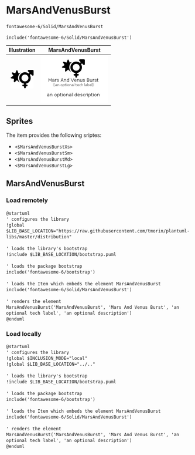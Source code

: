 # MarsAndVenusBurst


```text
fontawesome-6/Solid/MarsAndVenusBurst
```

```text
include('fontawesome-6/Solid/MarsAndVenusBurst')
```



| Illustration | MarsAndVenusBurst |
| :---: | :---: |
| ![illustration for Illustration](../../fontawesome-6/Solid/MarsAndVenusBurst.png) | ![illustration for MarsAndVenusBurst](../../fontawesome-6/Solid/MarsAndVenusBurst.Local.png) |



## Sprites
The item provides the following sriptes:

- `<$MarsAndVenusBurstXs>`
- `<$MarsAndVenusBurstSm>`
- `<$MarsAndVenusBurstMd>`
- `<$MarsAndVenusBurstLg>`





## MarsAndVenusBurst

### Load remotely
```plantuml
@startuml
' configures the library
!global $LIB_BASE_LOCATION="https://raw.githubusercontent.com/tmorin/plantuml-libs/master/distribution"

' loads the library's bootstrap
!include $LIB_BASE_LOCATION/bootstrap.puml

' loads the package bootstrap
include('fontawesome-6/bootstrap')

' loads the Item which embeds the element MarsAndVenusBurst
include('fontawesome-6/Solid/MarsAndVenusBurst')

' renders the element
MarsAndVenusBurst('MarsAndVenusBurst', 'Mars And Venus Burst', 'an optional tech label', 'an optional description')
@enduml
```

### Load locally
```plantuml
@startuml
' configures the library
!global $INCLUSION_MODE="local"
!global $LIB_BASE_LOCATION="../.."

' loads the library's bootstrap
!include $LIB_BASE_LOCATION/bootstrap.puml

' loads the package bootstrap
include('fontawesome-6/bootstrap')

' loads the Item which embeds the element MarsAndVenusBurst
include('fontawesome-6/Solid/MarsAndVenusBurst')

' renders the element
MarsAndVenusBurst('MarsAndVenusBurst', 'Mars And Venus Burst', 'an optional tech label', 'an optional description')
@enduml
```

